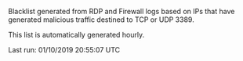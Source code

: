 Blacklist generated from RDP and Firewall logs based on IPs that have generated malicious traffic destined to TCP or UDP 3389.

This list is automatically generated hourly.

Last run: 01/10/2019 20:55:07 UTC
